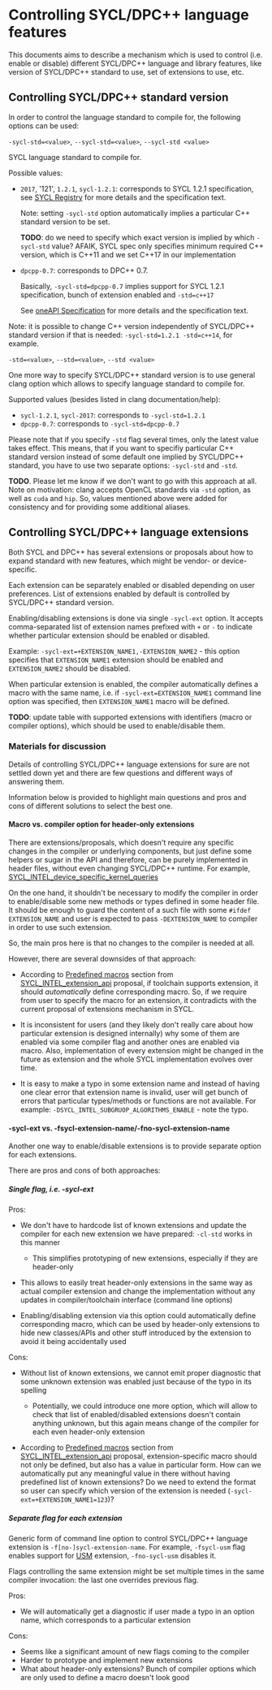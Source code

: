 # Controlling SYCL/DPC++ language features

This documents aims to describe a mechanism which is used to control (i.e.
enable or disable) different SYCL/DPC++ language and library features, like
version of SYCL/DPC++ standard to use, set of extensions to use, etc.

## Controlling SYCL/DPC++ standard version

In order to control the language standard to compile for, the following options
can be used:

`-sycl-std=<value>`, `--sycl-std=<value>`, `--sycl-std <value>`

SYCL language standard to compile for.

Possible values:

- `2017`, '121', `1.2.1`, `sycl-1.2.1`: corresponds to SYCL 1.2.1
  specification, see [SYCL Registry] for more details and the specification
  text.

  Note: setting `-sycl-std` option automatically implies a particular C++
  standard version to be set.

  **TODO**: do we need to specify which exact version is implied by which
  `-sycl-std` value? AFAIK, SYCL spec only specifies minimum required C++
  version, which is C++11 and we set C++17 in our implementation

- `dpcpp-0.7`: corresponds to DPC++ 0.7.

  Basically, `-sycl-std=dpcpp-0.7` implies support for SYCL 1.2.1 specification,
  bunch of extension enabled and `-std=c++17`

  See [oneAPI Specification] for more details and the specification text.

[SYCL Registry]: https://www.khronos.org/registry/SYCL/
[oneAPI Specification]: https://spec.oneapi.com/

Note: it is possible to change C++ version independently of SYCL/DPC++ standard
version if that is needed: `-sycl-std=1.2.1 -std=c++14`, for example.

`-std=<value>`, `--std=<value>`, `--std <value>`

One more way to specify SYCL/DPC++ standard version is to use general clang
option which allows to specify language standard to compile for.

Supported values (besides listed in clang documentation/help):

- `sycl-1.2.1`, `sycl-2017`: corresponds to `-sycl-std=1.2.1`
- `dpcpp-0.7`: corresponds to `-sycl-std=dpcpp-0.7`

Please note that if you specify `-std` flag several times, only the latest
value takes effect. This means, that if you want to specifiy particular C++
standard version instead of some default one implied by SYCL/DPC++ standard,
you have to use two separate options: `-sycl-std` and `-std`.

**TODO**. Please let me know if we don't want to go with this approach at all.
Note on motivation: clang accepts OpenCL standards via `-std` option,
as well as `cuda` and `hip`. So, values mentioned above were added for
consistency and for providing some additional aliases.

## Controlling SYCL/DPC++ language extensions

Both SYCL and DPC++ has several extensions or proposals about how to expand
standard with new features, which might be vendor- or device-specific.

Each extension can be separately enabled or disabled depending on user
preferences. List of extensions enabled by default is controlled by SYCL/DPC++
standard version.

Enabling/disabling extensions is done via single `-sycl-ext` option. It accepts
comma-separated list of extension names prefixed with `+` or `-` to indicate
whether particular extension should be enabled or disabled.

Example: `-sycl-ext=+EXTENSION_NAME1,-EXTENSION_NAME2` - this option specifies
that `EXTENSION_NAME1` extension should be enabled and `EXTENSION_NAME2` should
be disabled.

When particular extension is enabled, the compiler automatically defines a macro
with the same name, i.e. if `-sycl-ext=EXTENSION_NAME1` command line option was
specified, then `EXTENSION_NAME1` macro will be defined.

**TODO**: update table with supported extensions with identifiers (macro or
compiler options), which should be used to enable/disable them.

### Materials for discussion

Details of controlling SYCL/DPC++ language extensions for sure are not settled
down yet and there are few questions and different ways of answering them.

Information below is provided to highlight main questions and pros and cons of
different solutions to select the best one.

#### Macro vs. compiler option for header-only extensions

There are extensions/proposals, which doesn't require any specific changes
in the compiler or underlying components, but just define some helpers or
sugar in the API and therefore, can be purely implemented in header files,
without even changing SYCL/DPC++ runtime. For example,
[SYCL_INTEL_device_specific_kernel_queries]

[SYCL_INTEL_device_specific_kernel_queries]: https://github.com/intel/llvm/blob/sycl/sycl/doc/extensions/DeviceSpecificKernelQueries/SYCL_INTEL_device_specific_kernel_queries.asciidoc

On the one hand, it shouldn't be necessary to modify the compiler in order to
enable/disable some new methods or types defined in some header file. It should
be enough to guard the content of a such file with some `#ifdef EXTENSION_NAME`
and user is expected to pass `-DEXTENSION_NAME` to compiler in order to use such
extension.

So, the main pros here is that no changes to the compiler is needed at all.

However, there are several downsides of that approach:

- According to [Predefined macros] section from [SYCL_INTEL_extension_api]
  proposal, if toolchain supports extension, it should _automatically_ define
  corresponding macro. So, if we require from user to specify the macro for an
  extension, it contradicts with the current proposal of extensions mechanism in
  SYCL.

- It is inconsistent for users (and they likely don't really care about how
  particular extension is designed internally) why some of them are enabled
  via some compiler flag and another ones are enabled via macro. Also,
  implementation of every extension might be changed in the future as extension
  and the whole SYCL implementation evolves over time.

- It is easy to make a typo in some extension name and instead of having one
  clear error that extension name is invalid, user will get bunch of errors that
  particular types/methods or functions are not available. For example:
  `-DSYCL_INTEL_SUBGRUOP_ALGORITHMS_ENABLE` - note the typo.


[SYCL_INTEL_extension_api]: https://github.com/intel/llvm/blob/sycl/sycl/doc/extensions/ExtensionMechanism/SYCL_INTEL_extension_api.asciidoc
[Predefined macros]: https://github.com/intel/llvm/blob/sycl/sycl/doc/extensions/ExtensionMechanism/SYCL_INTEL_extension_api.asciidoc#predefined-macros

#### -sycl-ext vs. -fsycl-extension-name/-fno-sycl-extension-name

Another one way to enable/disable extensions is to provide separate option
for each extensions.

There are pros and cons of both approaches:

##### Single flag, i.e. -sycl-ext

Pros:
- We don't have to hardcode list of known extensions and update the compiler
  for each new extension we have prepared: `-cl-std` works in this manner

  - This simplifies prototyping of new extensions, especially if they are
    header-only

- This allows to easily treat header-only extensions in the same way as
  actual compiler extension and change the implementation without any
  updates in compiler/toolchain interface (command line options)

- Enabling/disabling extension via this option could automatically define
  corresponding macro, which can be used by header-only extensions to hide
  new classes/APIs and other stuff introduced by the extension to avoid it
  being accidentally used

Cons:
- Without list of known extensions, we cannot emit proper diagnostic that some
  unknown extension was enabled just because of the typo in its spelling

  - Potentially, we could introduce one more option, which will allow to check
    that list of enabled/disabled extensions doesn't contain anything unknown,
    but this again means change of the compiler for each even header-only
    extension

- According to [Predefined macros] section from [SYCL_INTEL_extension_api]
  proposal, extension-specific macro should not only be defined, but also has a
  value in particular form. How can we automatically put any meaningful value
  in there without having predefined list of known extensions? Do we need to
  extend the format so user can specify which version of the extension is
  needed (`-sycl-ext=+EXTENSION_NAME1=123`)?

##### Separate flag for each extension

Generic form of command line option to control SYCL/DPC++ language extension
is `-f[no-]sycl-extension-name`. For example, `-fsycl-usm` flag enables support
for [USM] extension, `-fno-sycl-usm` disables it.

[USM]: https://github.com/intel/llvm/blob/sycl/sycl/doc/extensions/USM/USM.adoc

Flags controlling the same extension might be set multiple times in the same
compiler invocation: the last one overrides previous flag.

Pros:
- We will automatically get a diagnostic if user made a typo in an option name,
  which corresponds to a particular extension

Cons:
- Seems like a significant amount of new flags coming to the compiler
- Harder to prototype and implement new extensions
- What about header-only extensions? Bunch of compiler options which are only
  used to define a macro doesn't look good
